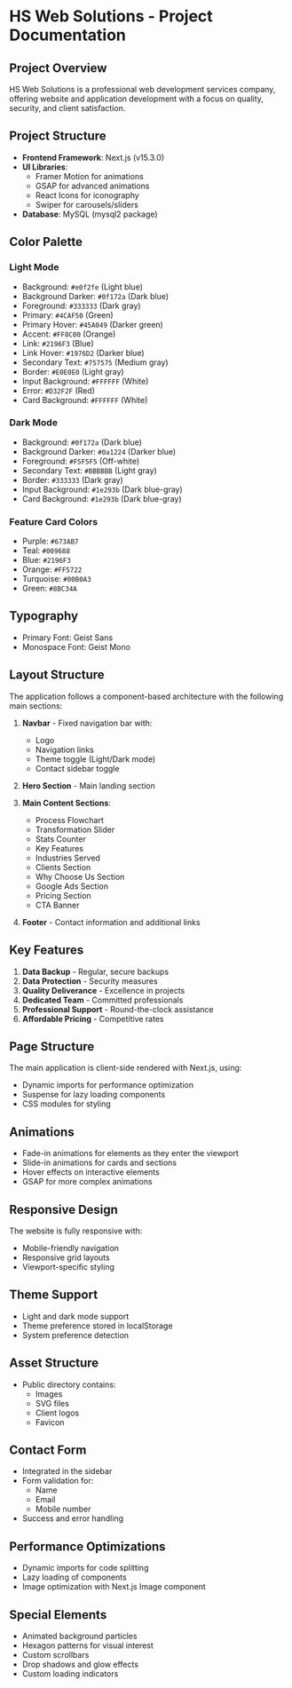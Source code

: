 # HS Web Solutions - Project Documentation

## Project Overview
HS Web Solutions is a professional web development services company, offering website and application development with a focus on quality, security, and client satisfaction.

## Project Structure
- **Frontend Framework**: Next.js (v15.3.0)
- **UI Libraries**: 
  - Framer Motion for animations
  - GSAP for advanced animations
  - React Icons for iconography
  - Swiper for carousels/sliders
- **Database**: MySQL (mysql2 package)

## Color Palette

### Light Mode
- Background: `#e0f2fe` (Light blue)
- Background Darker: `#0f172a` (Dark blue)
- Foreground: `#333333` (Dark gray)
- Primary: `#4CAF50` (Green)
- Primary Hover: `#45A049` (Darker green)
- Accent: `#FF8C00` (Orange)
- Link: `#2196F3` (Blue)
- Link Hover: `#1976D2` (Darker blue)
- Secondary Text: `#757575` (Medium gray)
- Border: `#E0E0E0` (Light gray)
- Input Background: `#FFFFFF` (White)
- Error: `#D32F2F` (Red)
- Card Background: `#FFFFFF` (White)

### Dark Mode
- Background: `#0f172a` (Dark blue)
- Background Darker: `#0a1224` (Darker blue)
- Foreground: `#F5F5F5` (Off-white)
- Secondary Text: `#BBBBBB` (Light gray)
- Border: `#333333` (Dark gray)
- Input Background: `#1e293b` (Dark blue-gray)
- Card Background: `#1e293b` (Dark blue-gray)

### Feature Card Colors
- Purple: `#673AB7`
- Teal: `#009688`
- Blue: `#2196F3`
- Orange: `#FF5722`
- Turquoise: `#00B0A3`
- Green: `#8BC34A`

## Typography
- Primary Font: Geist Sans
- Monospace Font: Geist Mono

## Layout Structure
The application follows a component-based architecture with the following main sections:

1. **Navbar** - Fixed navigation bar with:
   - Logo
   - Navigation links
   - Theme toggle (Light/Dark mode)
   - Contact sidebar toggle

2. **Hero Section** - Main landing section

3. **Main Content Sections**:
   - Process Flowchart
   - Transformation Slider
   - Stats Counter
   - Key Features
   - Industries Served
   - Clients Section
   - Why Choose Us Section
   - Google Ads Section
   - Pricing Section
   - CTA Banner

4. **Footer** - Contact information and additional links

## Key Features
1. **Data Backup** - Regular, secure backups
2. **Data Protection** - Security measures
3. **Quality Deliverance** - Excellence in projects
4. **Dedicated Team** - Committed professionals
5. **Professional Support** - Round-the-clock assistance
6. **Affordable Pricing** - Competitive rates

## Page Structure
The main application is client-side rendered with Next.js, using:
- Dynamic imports for performance optimization
- Suspense for lazy loading components
- CSS modules for styling

## Animations
- Fade-in animations for elements as they enter the viewport
- Slide-in animations for cards and sections
- Hover effects on interactive elements
- GSAP for more complex animations

## Responsive Design
The website is fully responsive with:
- Mobile-friendly navigation
- Responsive grid layouts
- Viewport-specific styling

## Theme Support
- Light and dark mode support
- Theme preference stored in localStorage
- System preference detection

## Asset Structure
- Public directory contains:
  - Images
  - SVG files
  - Client logos
  - Favicon

## Contact Form
- Integrated in the sidebar
- Form validation for:
  - Name
  - Email
  - Mobile number
- Success and error handling

## Performance Optimizations
- Dynamic imports for code splitting
- Lazy loading of components
- Image optimization with Next.js Image component

## Special Elements
- Animated background particles
- Hexagon patterns for visual interest
- Custom scrollbars
- Drop shadows and glow effects
- Custom loading indicators 